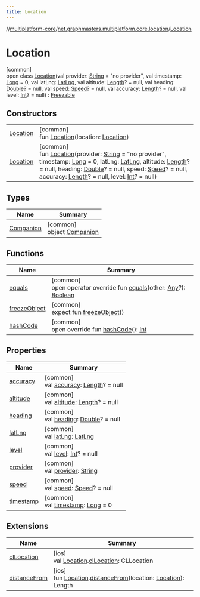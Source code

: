 ```yaml
---
title: Location
---
```

//[multiplatform-core](../../../index.html)/[net.graphmasters.multiplatform.core.location](../index.html)/[Location](index.html)



# Location



[common]\
open class [Location](index.html)(val provider: [String](https://kotlinlang.org/api/latest/jvm/stdlib/kotlin/-string/index.html) = &quot;no provider&quot;, val timestamp: [Long](https://kotlinlang.org/api/latest/jvm/stdlib/kotlin/-long/index.html) = 0, val latLng: [LatLng](../../net.graphmasters.multiplatform.core.model/-lat-lng/index.html), val altitude: [Length](../../net.graphmasters.multiplatform.core.units/-length/index.html)? = null, val heading: [Double](https://kotlinlang.org/api/latest/jvm/stdlib/kotlin/-double/index.html)? = null, val speed: [Speed](../../net.graphmasters.multiplatform.core.units/-speed/index.html)? = null, val accuracy: [Length](../../net.graphmasters.multiplatform.core.units/-length/index.html)? = null, val level: [Int](https://kotlinlang.org/api/latest/jvm/stdlib/kotlin/-int/index.html)? = null) : [Freezable](../../net.graphmasters.multiplatform.core/-freezable/index.html)



## Constructors


| | |
|---|---|
| [Location](-location.html) | [common]<br>fun [Location](-location.html)(location: [Location](index.html)) |
| [Location](-location.html) | [common]<br>fun [Location](-location.html)(provider: [String](https://kotlinlang.org/api/latest/jvm/stdlib/kotlin/-string/index.html) = &quot;no provider&quot;, timestamp: [Long](https://kotlinlang.org/api/latest/jvm/stdlib/kotlin/-long/index.html) = 0, latLng: [LatLng](../../net.graphmasters.multiplatform.core.model/-lat-lng/index.html), altitude: [Length](../../net.graphmasters.multiplatform.core.units/-length/index.html)? = null, heading: [Double](https://kotlinlang.org/api/latest/jvm/stdlib/kotlin/-double/index.html)? = null, speed: [Speed](../../net.graphmasters.multiplatform.core.units/-speed/index.html)? = null, accuracy: [Length](../../net.graphmasters.multiplatform.core.units/-length/index.html)? = null, level: [Int](https://kotlinlang.org/api/latest/jvm/stdlib/kotlin/-int/index.html)? = null) |


## Types


| Name | Summary |
|---|---|
| [Companion](-companion/index.html) | [common]<br>object [Companion](-companion/index.html) |


## Functions


| Name | Summary |
|---|---|
| [equals](equals.html) | [common]<br>open operator override fun [equals](equals.html)(other: [Any](https://kotlinlang.org/api/latest/jvm/stdlib/kotlin/-any/index.html)?): [Boolean](https://kotlinlang.org/api/latest/jvm/stdlib/kotlin/-boolean/index.html) |
| [freezeObject](../../net.graphmasters.multiplatform.core/-freezable/freeze-object.html) | [common]<br>expect fun [freezeObject](../../net.graphmasters.multiplatform.core/-freezable/freeze-object.html)() |
| [hashCode](hash-code.html) | [common]<br>open override fun [hashCode](hash-code.html)(): [Int](https://kotlinlang.org/api/latest/jvm/stdlib/kotlin/-int/index.html) |


## Properties


| Name | Summary |
|---|---|
| [accuracy](accuracy.html) | [common]<br>val [accuracy](accuracy.html): [Length](../../net.graphmasters.multiplatform.core.units/-length/index.html)? = null |
| [altitude](altitude.html) | [common]<br>val [altitude](altitude.html): [Length](../../net.graphmasters.multiplatform.core.units/-length/index.html)? = null |
| [heading](heading.html) | [common]<br>val [heading](heading.html): [Double](https://kotlinlang.org/api/latest/jvm/stdlib/kotlin/-double/index.html)? = null |
| [latLng](lat-lng.html) | [common]<br>val [latLng](lat-lng.html): [LatLng](../../net.graphmasters.multiplatform.core.model/-lat-lng/index.html) |
| [level](level.html) | [common]<br>val [level](level.html): [Int](https://kotlinlang.org/api/latest/jvm/stdlib/kotlin/-int/index.html)? = null |
| [provider](provider.html) | [common]<br>val [provider](provider.html): [String](https://kotlinlang.org/api/latest/jvm/stdlib/kotlin/-string/index.html) |
| [speed](speed.html) | [common]<br>val [speed](speed.html): [Speed](../../net.graphmasters.multiplatform.core.units/-speed/index.html)? = null |
| [timestamp](timestamp.html) | [common]<br>val [timestamp](timestamp.html): [Long](https://kotlinlang.org/api/latest/jvm/stdlib/kotlin/-long/index.html) = 0 |


## Extensions


| Name | Summary |
|---|---|
| [clLocation](../cl-location.html) | [ios]<br>val [Location](index.html#-975294955%2FExtensions%2F-708110912).[clLocation](../cl-location.html): CLLocation |
| [distanceFrom](../distance-from.html) | [ios]<br>fun [Location](index.html#-975294955%2FExtensions%2F-708110912).[distanceFrom](../distance-from.html)(location: [Location](index.html#-975294955%2FExtensions%2F-708110912)): Length |

